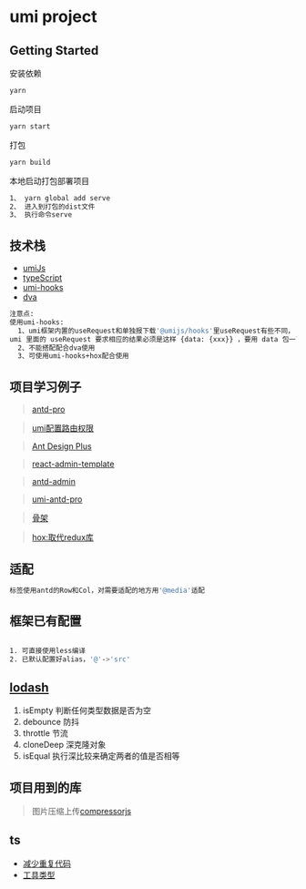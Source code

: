 # umi project

## Getting Started

安装依赖

```bash
yarn
```

启动项目

```bash
yarn start
```

打包

```bash
yarn build
```

本地启动打包部署项目

```bash
1、 yarn global add serve
2、 进入到打包的dist文件
3、 执行命令serve

```

## 技术栈

- [umiJs](https://umijs.org/zh/guide/)
- [typeScript](https://www.tslang.cn/docs/handbook/basic-types.html)
- [umi-hooks](https://hooks.umijs.org/zh-CN/hooks/async)
- [dva](https://dvajs.com/guide/#%E7%89%B9%E6%80%A7)

```bash
注意点: 
使用umi-hooks:
  1、umi框架内置的useRequest和单独报下载'@umijs/hooks'里useRequest有些不同，
umi 里面的 useRequest 要求相应的结果必须是这样 {data: {xxx}} ，要用 data 包一下
  2、不能搭配配合dva使用
  3、可使用umi-hooks+hox配合使用
```

## 项目学习例子

> [antd-pro](https://pro.ant.design/docs/getting-started-cn)

> [umi配置路由权限](https://umijs.org/zh-CN/docs/routing#wrappers)

> [Ant Design Plus](https://antd-plus.alitajs.com/components/authorized-cn)

> [react-admin-template](https://github.com/ts-react/react-admin-template)

> [antd-admin](https://github.com/zuiidea/antd-admin)

> [umi-antd-pro](https://github.com/alitajs/umi-antd-pro/blob/antd-pro/README.zh-CN.md)

> [骨架](https://ant.design/components/skeleton-cn/)

> [hox:取代redux库](https://github.com/umijs/hox/blob/master/README-cn.md)

## 适配

```bash
标签使用antd的Row和Col，对需要适配的地方用'@media'适配
```

## 框架已有配置

```bash

1. 可直接使用less编译
2. 已默认配置好alias，'@'->'src'

```


## [lodash](https://www.html.cn/doc/lodash/)

1. isEmpty   判断任何类型数据是否为空
2. debounce  防抖
3. throttle  节流
4. cloneDeep  深克隆对象
4. isEqual  执行深比较来确定两者的值是否相等




## 项目用到的库

> 图片压缩上传[compressorjs](https://github.com/fengyuanchen/compressorjs)



## ts

- [减少重复代码](https://juejin.im/post/5ecdb192f265da76d53c08e1)
- [工具类型](https://mp.weixin.qq.com/s?__biz=MzI2MjcxNTQ0Nw==&mid=2247484142&idx=1&sn=946ba90d10e2625513f09e60a462b3a7&scene=19#wechat_redirect)


